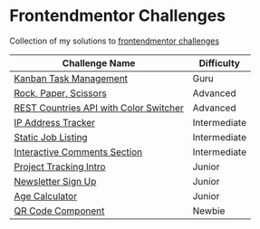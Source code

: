 # Frontendmentor Challenges
Collection of my solutions to [frontendmentor challenges](https://www.frontendmentor.io)

| Challenge Name | Difficulty |
| ----------- | ----------- |
| [Kanban Task Management](https://kanbantaskmgmt.netlify.app/) | Guru |
| [Rock, Paper, Scissors](https://r0ck-pap3r-scissors.netlify.app/) | Advanced |
| [REST Countries API with Color Switcher](https://a-whole-new-world.netlify.app/) | Advanced |
| [IP Address Tracker](https://trackingip.netlify.app/) | Intermediate |
| [Static Job Listing](https://static-job-finder.netlify.app/) | Intermediate |
| [Interactive Comments Section](https://interactive-social-media-comments.netlify.app/) | Intermediate |
| [Project Tracking Intro](https://project-tracker-intro.netlify.app/) | Junior |
| [Newsletter Sign Up](https://newsletter-spammer.netlify.app/) | Junior |
| [Age Calculator](https://howyoungareyou.netlify.app/) | Junior |
| [QR Code Component](https://frontendmentor-quick-response-code.netlify.app/) | Newbie |